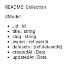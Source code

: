 README: Collection


#Model
- _id         : id
- title       : string
- slug        : string
- owner       : ref.userId
- datasets    : [ref.datasetId]
- createdAt   : Date
- updatedAt   : Date

